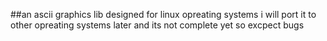 ##an ascii graphics lib                           designed for linux opreating systems
i will port it to other opreating systems later
and its not complete yet so excpect bugs
